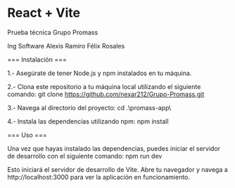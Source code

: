 # React + Vite

Prueba técnica Grupo Promass

Ing Software Alexis Ramiro Félix Rosales

=== Instalación ===

1.- Asegúrate de tener Node.js y npm instalados en tu máquina.

2.- Clona este repositorio a tu máquina local utilizando el siguiente comando:
    git clone https://github.com/nexar212/Grupo-Promass.git

3.- Navega al directorio del proyecto:
    cd .\promass-app\

4.- Instala las dependencias utilizando npm:
    npm install

=== Uso ===

Una vez que hayas instalado las dependencias, puedes iniciar el servidor de desarrollo con el siguiente comando:
    npm run dev

Esto iniciará el servidor de desarrollo de Vite. Abre tu navegador y navega a http://localhost:3000 para ver la aplicación en funcionamiento.